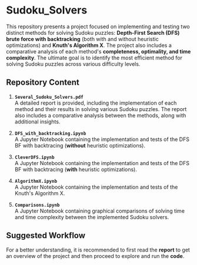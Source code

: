 # Sudoku_Solvers

This repository presents a project focused on implementing and testing two distinct methods for solving Sudoku puzzles: **Depth-First Search (DFS) brute force with backtracking** (both with and without heuristic optimizations) and **Knuth's Algorithm X**. The project also includes a comparative analysis of each method's **completeness, optimality, and time complexity**. The ultimate goal is to identify the most efficient method for solving Sudoku puzzles across various difficulty levels.

## Repository Content

1. **`Several_Sudoku_Solvers.pdf`**  
   A detailed report is provided, including the implementation of each method and their results in solving various Sudoku puzzles. The report also includes a comparative analysis between the methods, along with additional insights.

2. **`DFS_with_backtracking.ipynb`**  
   A Jupyter Notebook containing the implementation and tests of the DFS BF with backtracing (**without** heuristic optimizations).
   
3. **`CleverDFS.ipynb`**  
   A Jupyter Notebook containing the implementation and tests of the DFS BF with backtracing (**with** heuristic optimizations).

4. **`AlgorithmX.ipynb`**  
   A Jupyter Notebook containing the implementation and tests of the Knuth's Algorithm X.
   
6. **`Comparisons.ipynb`**  
   A Jupyter Notebook containing graphical comparisons of solving time and time complexity between the implemented Sudoku solvers.

## Suggested Workflow

For a better understanding, it is recommended to first read the **report** to get an overview of the project and then proceed to explore and run the **code**.
